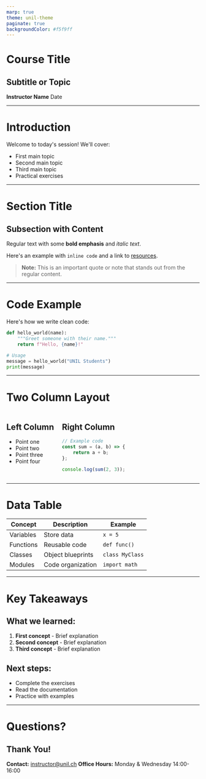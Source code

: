 ```yaml
---
marp: true
theme: unil-theme
paginate: true
backgroundColor: #f5f9ff
---
```


<!-- _class: lead -->

# Course Title

## Subtitle or Topic

**Instructor Name**
Date

---

# Introduction

Welcome to today's session! We'll cover:

- First main topic
- Second main topic  
- Third main topic
- Practical exercises

---

# Section Title

## Subsection with Content

Regular text with some **bold emphasis** and *italic text*.

Here's an example with `inline code` and a link to [resources](https://example.com).

> **Note:** This is an important quote or note that stands out from the regular content.

---

# Code Example

Here's how we write clean code:

```python
def hello_world(name):
    """Greet someone with their name."""
    return f"Hello, {name}!"

# Usage
message = hello_world("UNIL Students")
print(message)
```

---

# Two Column Layout

<div class="columns">
<div>

## Left Column

- Point one
- Point two  
- Point three
- Point four

</div>
<div>

## Right Column

```javascript
// Example code
const sum = (a, b) => {
    return a + b;
};

console.log(sum(2, 3));
```

</div>
</div>

---

# Data Table

| Concept | Description | Example |
|---------|-------------|---------|
| Variables | Store data | `x = 5` |
| Functions | Reusable code | `def func()` |
| Classes | Object blueprints | `class MyClass` |
| Modules | Code organization | `import math` |

---

# Key Takeaways

## What we learned:

1. **First concept** - Brief explanation
2. **Second concept** - Brief explanation
3. **Third concept** - Brief explanation

## Next steps:

- Complete the exercises
- Read the documentation
- Practice with examples

---

<!-- _class: lead -->

# Questions?

## Thank You!

**Contact:** instructor@unil.ch
**Office Hours:** Monday & Wednesday 14:00-16:00